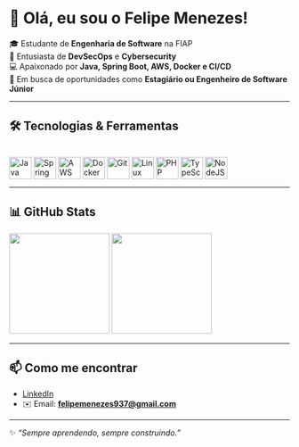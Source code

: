 # 👋 Olá, eu sou o Felipe Menezes!

🎓 Estudante de **Engenharia de Software** na FIAP  
🔐 Entusiasta de **DevSecOps** e **Cybersecurity**  
💻 Apaixonado por **Java, Spring Boot, AWS, Docker e CI/CD**  
🚀 Em busca de oportunidades como **Estagiário ou Engenheiro de Software Júnior**

---

## 🛠️ Tecnologias & Ferramentas
<div style="display: inline_block"><br>
  <img align="center" alt="Java" height="40" width="40" src="https://cdn.jsdelivr.net/gh/devicons/devicon/icons/java/java-original.svg"/>
  <img align="center" alt="Spring" height="40" width="40" src="https://cdn.jsdelivr.net/gh/devicons/devicon/icons/spring/spring-original.svg"/>
  <img align="center" alt="AWS" height="40" width="40" src="https://cdn.jsdelivr.net/gh/devicons/devicon/icons/amazonwebservices/amazonwebservices-original.svg"/>
  <img align="center" alt="Docker" height="40" width="40" src="https://cdn.jsdelivr.net/gh/devicons/devicon/icons/docker/docker-original.svg"/>
  <img align="center" alt="Git" height="40" width="40" src="https://cdn.jsdelivr.net/gh/devicons/devicon/icons/git/git-original.svg"/>
  <img align="center" alt="Linux" height="40" width="40" src="https://cdn.jsdelivr.net/gh/devicons/devicon/icons/linux/linux-original.svg"/>
  <img align="center" alt="PHP" height="40" width="40" src="https://cdn.jsdelivr.net/gh/devicons/devicon/icons/php/php-original.svg"/>
  <img align="center" alt="TypeScript" height="40" width="40" src="https://cdn.jsdelivr.net/gh/devicons/devicon/icons/typescript/typescript-original.svg"/>
  <img align="center" alt="NodeJS" height="40" width="40" src="https://cdn.jsdelivr.net/gh/devicons/devicon/icons/nodejs/nodejs-original.svg"/>
</div>

---

## 📊 GitHub Stats
<div>
  <img height="180em" src="https://github-readme-stats.vercel.app/api?username=felipemenezes937&show_icons=true&theme=radical"/>
  <img height="180em" src="https://github-readme-stats.vercel.app/api/top-langs/?username=felipemenezes937&layout=compact&theme=radical"/>
</div>

---

## 📫 Como me encontrar
- [LinkedIn](https://www.linkedin.com/in/ffelipemenezes)  
- ✉️ Email: **felipemenezes937@gmail.com**

---

✨ *“Sempre aprendendo, sempre construindo.”*  
